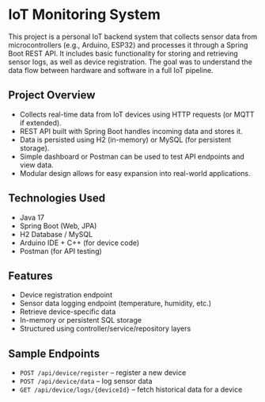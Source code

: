# IoT Monitoring System

This project is a personal IoT backend system that collects sensor data from microcontrollers (e.g., Arduino, ESP32) and processes it through a Spring Boot REST API. It includes basic functionality for storing and retrieving sensor logs, as well as device registration. The goal was to understand the data flow between hardware and software in a full IoT pipeline.

## Project Overview

- Collects real-time data from IoT devices using HTTP requests (or MQTT if extended).
- REST API built with Spring Boot handles incoming data and stores it.
- Data is persisted using H2 (in-memory) or MySQL (for persistent storage).
- Simple dashboard or Postman can be used to test API endpoints and view data.
- Modular design allows for easy expansion into real-world applications.

## Technologies Used

- Java 17
- Spring Boot (Web, JPA)
- H2 Database / MySQL
- Arduino IDE + C++ (for device code)
- Postman (for API testing)

## Features

- Device registration endpoint
- Sensor data logging endpoint (temperature, humidity, etc.)
- Retrieve device-specific data
- In-memory or persistent SQL storage
- Structured using controller/service/repository layers

## Sample Endpoints

- `POST /api/device/register` – register a new device
- `POST /api/device/data` – log sensor data
- `GET /api/device/logs/{deviceId}` – fetch historical data for a device
